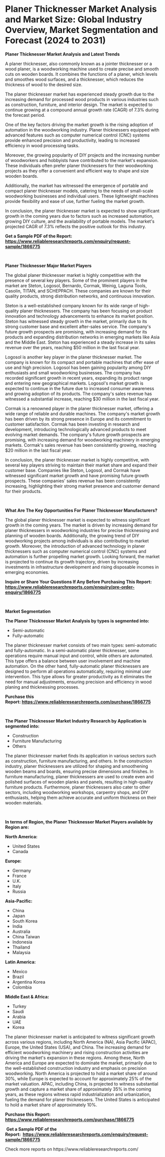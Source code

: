 <p><h1>Planer Thicknesser Market Analysis and Market Size: Global Industry Overview, Market Segmentation and Forecast (2024 to 2031)</h1></p><p><strong>Planer Thicknesser Market Analysis and Latest Trends</strong></p>
<p><p>A planer thicknesser, also commonly known as a jointer thicknesser or a wood planer, is a woodworking machine used to create precise and smooth cuts on wooden boards. It combines the functions of a planer, which levels and smoothes wood surfaces, and a thicknesser, which reduces the thickness of wood to the desired size.</p><p>The planer thicknesser market has experienced steady growth due to the increasing demand for processed wood products in various industries such as construction, furniture, and interior design. The market is expected to continue growing at a compound annual growth rate (CAGR) of 7.3% during the forecast period.</p><p>One of the key factors driving the market growth is the rising adoption of automation in the woodworking industry. Planer thicknessers equipped with advanced features such as computer numerical control (CNC) systems provide enhanced precision and productivity, leading to increased efficiency in wood processing tasks.</p><p>Moreover, the growing popularity of DIY projects and the increasing number of woodworkers and hobbyists have contributed to the market's expansion. These individuals often prefer planer thicknessers for their woodworking projects as they offer a convenient and efficient way to shape and size wooden boards.</p><p>Additionally, the market has witnessed the emergence of portable and compact planer thicknesser models, catering to the needs of small-scale woodworking businesses and individual users. These lightweight machines provide flexibility and ease of use, further fueling the market growth.</p><p>In conclusion, the planer thicknesser market is expected to show significant growth in the coming years due to factors such as increased automation, growing DIY culture, and the availability of portable models. The market's projected CAGR of 7.3% reflects the positive outlook for this industry.</p></p>
<p><strong>Get a Sample PDF of the Report:&nbsp; <a href="https://www.reliableresearchreports.com/enquiry/request-sample/1866775">https://www.reliableresearchreports.com/enquiry/request-sample/1866775</a></strong></p>
<p>&nbsp;</p>
<p><strong>Planer Thicknesser Major Market Players</strong></p>
<p><p>The global planer thicknesser market is highly competitive with the presence of several key players. Some of the prominent players in the market are Steton, Logosol, Bernardo, Cormak, Weinig, Laguna Tools, Casolin, TITAN, and SCHEPPACH. These companies are known for their quality products, strong distribution networks, and continuous innovation.</p><p>Steton is a well-established company known for its wide range of high-quality planer thicknessers. The company has been focusing on product innovation and technology advancements to enhance its market position. Steton has witnessed steady growth in the market, primarily due to its strong customer base and excellent after-sales service. The company's future growth prospects are promising, with increasing demand for its products and expanding distribution networks in emerging markets like Asia and the Middle East. Steton has experienced a steady increase in its sales revenue over the years, reaching $50 million in the last fiscal year.</p><p>Logosol is another key player in the planer thicknesser market. The company is known for its compact and portable machines that offer ease of use and high precision. Logosol has been gaining popularity among DIY enthusiasts and small woodworking businesses. The company has recorded significant growth in recent years, expanding its product range and entering new geographical markets. Logosol's market growth is expected to continue in the future due to increased consumer awareness and growing adoption of its products. The company's sales revenue has witnessed a substantial increase, reaching $30 million in the last fiscal year.</p><p>Cormak is a renowned player in the planer thicknesser market, offering a wide range of reliable and durable machines. The company's market growth has been driven by its strong presence in Europe and its commitment to customer satisfaction. Cormak has been investing in research and development, introducing technologically advanced products to meet evolving market demands. The company's future growth prospects are promising, with increasing demand for woodworking machinery in emerging markets. Cormak's sales revenue has been consistently growing, reaching $20 million in the last fiscal year.</p><p>In conclusion, the planer thicknesser market is highly competitive, with several key players striving to maintain their market share and expand their customer base. Companies like Steton, Logosol, and Cormak have witnessed significant market growth and have promising future growth prospects. These companies' sales revenue has been consistently increasing, highlighting their strong market presence and customer demand for their products.</p></p>
<p>&nbsp;</p>
<p><strong>What Are The Key Opportunities For Planer Thicknesser Manufacturers?</strong></p>
<p><p>The global planer thicknesser market is expected to witness significant growth in the coming years. The market is driven by increasing demand for planer thicknessers in woodworking industries for precise thicknessing and planning of wooden boards. Additionally, the growing trend of DIY woodworking projects among individuals is also contributing to market growth. Moreover, the introduction of advanced technology in planer thicknessers such as computer numerical control (CNC) systems and automation is further propelling market growth. Looking forward, the market is projected to continue its growth trajectory, driven by increasing investments in infrastructure development and rising disposable incomes in emerging economies.</p></p>
<p><strong>Inquire or Share Your Questions If Any Before Purchasing This Report: <a href="https://www.reliableresearchreports.com/enquiry/pre-order-enquiry/1866775">https://www.reliableresearchreports.com/enquiry/pre-order-enquiry/1866775</a></strong></p>
<p>&nbsp;</p>
<p><strong>Market Segmentation</strong></p>
<p><strong>The Planer Thicknesser Market Analysis by types is segmented into:</strong></p>
<p><ul><li>Semi-automatic</li><li>Fully-automatic</li></ul></p>
<p><p>The planer thicknesser market consists of two main types: semi-automatic and fully-automatic. In a semi-automatic planer thicknesser, some operations require manual input and control, while others are automated. This type offers a balance between user involvement and machine automation. On the other hand, fully-automatic planer thicknessers are designed to perform all operations automatically, requiring minimal user intervention. This type allows for greater productivity as it eliminates the need for manual adjustments, ensuring precision and efficiency in wood planing and thicknessing processes.</p></p>
<p><strong>Purchase this Report:&nbsp;<a href="https://www.reliableresearchreports.com/purchase/1866775">https://www.reliableresearchreports.com/purchase/1866775</a></strong></p>
<p>&nbsp;</p>
<p><strong>The Planer Thicknesser Market Industry Research by Application is segmented into:</strong></p>
<p><ul><li>Construction</li><li>Furniture Manufacturing</li><li>Others</li></ul></p>
<p><p>The planer thicknesser market finds its application in various sectors such as construction, furniture manufacturing, and others. In the construction industry, planer thicknessers are utilized for shaping and smoothening wooden beams and boards, ensuring precise dimensions and finishes. In furniture manufacturing, planer thicknessers are used to create even and polished surfaces of wooden planks and panels, resulting in high-quality furniture products. Furthermore, planer thicknessers also cater to other sectors, including woodworking workshops, carpentry shops, and DIY enthusiasts, helping them achieve accurate and uniform thickness on their wooden materials.</p></p>
<p>&nbsp;</p>
<p><strong>In terms of Region, the Planer Thicknesser Market Players available by Region are:</strong></p>
<p>
    <p> <strong> North America: </strong>
        <ul>
            <li>United States</li>
            <li>Canada</li>
        </ul>
        </p> 
    <p> <strong> Europe: </strong>
        <ul>
            <li>Germany</li>
            <li>France</li>
            <li>U.K.</li>
            <li>Italy</li>
            <li>Russia</li>
        </ul>
        </p> 
    <p> <strong> Asia-Pacific: </strong>
        <ul>
            <li>China</li>
            <li>Japan</li>
            <li>South Korea</li>
            <li>India</li>
            <li>Australia</li>
            <li>China Taiwan</li>
            <li>Indonesia</li>
            <li>Thailand</li>
            <li>Malaysia</li>
        </ul>
        </p> 
    <p> <strong> Latin America: </strong>
        <ul>
            <li>Mexico</li>
            <li>Brazil</li>
            <li>Argentina Korea</li>
            <li>Colombia</li>
        </ul>
        </p> 
    <p> <strong> Middle East & Africa: </strong>
        <ul>
            <li>Turkey</li>
            <li>Saudi</li>
            <li>Arabia</li>
            <li>UAE</li>
            <li>Korea</li>
        </ul>
    </p>
    </p>
<p><p>The planer thicknesser market is anticipated to witness significant growth across various regions, including North America (NA), Asia Pacific (APAC), Europe, the United States (USA), and China. The increasing demand for efficient woodworking machinery and rising construction activities are driving the market's expansion in these regions. Among these, North America and Europe are expected to dominate the market, primarily due to the well-established construction industry and emphasis on precision woodworking. North America is projected to hold a market share of around 30%, while Europe is expected to account for approximately 25% of the market valuation. APAC, including China, is projected to witness substantial growth and capture a market share of approximately 35% in the coming years, as these regions witness rapid industrialization and urbanization, fueling the demand for planer thicknessers. The United States is anticipated to hold a market share of approximately 10%.</p></p>
<p><strong>Purchase this Report: <a href="https://www.reliableresearchreports.com/purchase/1866775">https://www.reliableresearchreports.com/purchase/1866775</a></strong></p>
<p>&nbsp;<strong>Get a Sample PDF of the Report:&nbsp;&nbsp;<a href="https://www.reliableresearchreports.com/enquiry/request-sample/1866775">https://www.reliableresearchreports.com/enquiry/request-sample/1866775</a></strong></p>
<p><strong></strong></p>
<p>Check more reports on https://www.reliableresearchreports.com/</p>